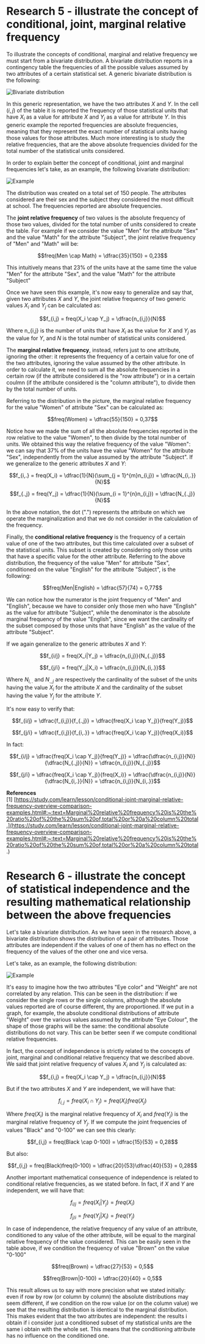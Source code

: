 <script type="text/javascript" id="MathJax-script" async
  src="https://cdn.jsdelivr.net/npm/mathjax@3/es5/tex-mml-chtml.js">
</script>
<script>
  MathJax = {
    tex: {
      inlineMath: [['$', '$']]
    }
  };
</script>

# Research 5 - illustrate the concept of conditional, joint, marginal relative frequency

To illustrate the concepts of conditional, marginal and relative frequency we must start from a bivariate distribution. A bivariate distribution reports in a contingency table the frequencies of all the possible values assumed by two attributes of a certain statistical set. A generic bivariate distribution is the following:

![Bivariate distribution](/StatisticsHomework/docs/assets/images/bivariate.jpg)

In this generic representation, we have the two attributes $X$ and $Y$. In the cell $(i,j)$ of the table it is reported the frequency of those statistical units that have $X_i$ as a value for attribute $X$ and $Y_j$ as a value for attribute $Y$. In this generic example the reported frequencies are absolute frequencies, meaning that they represent the exact number of statistical units having those values for those attributes. Much more interesting is to study the relative frequencies, that are the above absolute frequencies divided for the total number of the statistical units considered.

In order to explain better the concept of conditional, joint and marginal frequencies let's take, as an example, the following bivariate distribution:

![Example](/StatisticsHomework/docs/assets/images/simplebivar.png)

The distribution was created on a total set of 150 people. The attributes considered are their sex and the subject they considered the most difficult at school. The frequencies reported are absolute frequencies.

The **joint relative frequency** of two values is the absolute frequency of those two values, divided for the total number of units considered to create the table. For example if we consider the value "Men" for the attribute "Sex" and the value "Math" for the attribute "Subject", the joint relative frequency of "Men" and "Math" will be:

$$freq(Men \cap Math) = \dfrac{35}{150} = 0,23$$

This intuitively means that 23% of the units have at the same time the value "Men" for the attribute "Sex", and the value "Math" for the attribute "Subject"

Once we have seen this example, it's now easy to generalize and say that, given two attributes $X$ and $Y$, the joint relative frequency of two generic values $X_i$ and $Y_j$ can be calculated as:

$$f_{i,j} = freq(X_i \cap Y_j) = \dfrac{n_{i,j}}{N}$$

Where n_{i,j} is the number of units that have $X_i$ as the value for $X$ and $Y_j$ as the value for $Y$, and $N$ is the total number of statistical units considered.

The **marginal relative frequency**, instead, refers just to one attribute, ignoring the other: it represents the frequency of a certain value for one of the two attributes, ignoring the value assumed by the other attribute. In order to calculate it, we need to sum all the absolute frequencies in a certain row (if the attribute considered is the "row attribute") or in a certain coulmn (if the attribute considered is the "column attribute"), to divide then by the total number of units.

Referring to the distribution in the picture, the marginal relative frequency for the value "Women" of attribute "Sex" can be calculated as:

$$freq(Women) = \dfrac{55}{150} = 0,37$$

Notice how we made the sum of all the absolute frequencies reported in the row relative to the value "Women", to then divide by the total number of units. We obtained this way the relative frequency of the value "Women": we can say that 37% of the units have the value "Women" for the attribute "Sex", independently from the value assumed by the attribute "Subject". If we generalize to the generic attributes $X$ and $Y$:

$$f_{i,.} = freq(X_i) = \dfrac{1}{N}(\sum_{j = 1}^{m}n_{i,j}) = \dfrac{N_{i,.}}{N}$$

$$f_{.,j} = freq(Y_j) = \dfrac{1}{N}(\sum_{i = 1}^{n}n_{i,j}) = \dfrac{N_{.,j}}{N}$$

In the above notation, the dot (".") represents the attribute on which we operate the marginalization and that we do not consider in the calculation of the frequency.

Finally, the **conditional relative frequency** is the frequency of a certain value of one of the two attributes, but this time calculated over a subset of the statistical units. This subset is created by considering only those units that have a specific value for the other attribute. Referring to the above distribution, the frequency of the value "Men" for attribute "Sex", conditioned on the value "English" for the attribute "Subject", is the following:

$$freq(Men|English) = \dfrac{57}{74} = 0,77$$

We can notice how the numerator is the joint frequency of "Men" and "English", because we have to consider only those men who have "English" as the value for attribute "Subject", while the denominator is the absolute marginal frequency of the value "English", since we want the cardinality of the subset composed by those units that have "English" as the value of the attribute "Subject".

If we again generalize to the generic attributes $X$ and $Y$:

$$f_{i/j} = freq(X_i|Y_j) = \dfrac{n_{i,j}}{N_{.,j}}$$

$$f_{j/i} = freq(Y_j|X_i) = \dfrac{n_{i,j}}{N_{i,.}}$$

Where $N_{i,.}$ and $N_{.,j}$ are respectively the cardinality of the subset of the units having the value $X_i$ for the attribute $X$ and the cardinality of the subset having the value $Y_j$ for the attribute $Y$.

It's now easy to verify that:

$$f_{i/j} =  \dfrac{f_{i,j}}{f_{.,j}} = \dfrac{freq(X_i \cap Y_j)}{freq(Y_j)}$$

$$f_{j/i} =  \dfrac{f_{i,j}}{f_{i,.}} = \dfrac{freq(X_i \cap Y_j)}{freq(X_i)}$$

In fact:

$$f_{i/j} =  \dfrac{freq(X_i \cap Y_j)}{freq(Y_j)} = \dfrac{\dfrac{n_{i,j}}{N}}{\dfrac{N_{.,j}}{N}} = \dfrac{n_{i,j}}{N_{.,j}}$$

$$f_{j/i} =  \dfrac{freq(X_i \cap Y_j)}{freq(X_i)} = \dfrac{\dfrac{n_{i,j}}{N}}{\dfrac{N_{i,.}}{N}} = \dfrac{n_{i,j}}{N_{i,.}}$$

**References** \
[1] [https://study.com/learn/lesson/conditional-joint-marginal-relative-frequency-overview-comparison-examples.html#:~:text=Marginal%20relative%20frequency%20is%20the%20ratio%20of%20the%20sum%20of,total%20or%20a%20column%20total.](https://study.com/learn/lesson/conditional-joint-marginal-relative-frequency-overview-comparison-examples.html#:~:text=Marginal%20relative%20frequency%20is%20the%20ratio%20of%20the%20sum%20of,total%20or%20a%20column%20total.)

# Research 6 - illustrate the concept of statistical independence and the resulting mathematical relationship between the above frequencies

Let's take a bivariate distribution. As we have seen in the research above, a bivariate distribution shows the distribution of a pair of attributes. Those attributes are independent if the values of one of them has no effect on the frequency of the values of the other one and vice versa.

Let's take, as an example, the following distribution:

![Example](/StatisticsHomework/docs/assets/images/amothersimplbiv.jpg)

It's easy to imagine how the two attributes "Eye color" and "Weight" are not correlated by any relation. This can be seen in the distribution: if we consider the single rows or the single columns, although the absolute values reported are of course different, thy are proportioned. If we put in a graph, for example, the absolute conditional distributions of attribute "Weight" over the various values assumed by the attribute "Eye Colour", the shape of those graphs will be the same: the conditional absolute distributions do not vary. This can be better seen if we compute conditional relative frequencies.

In fact, the concept of independence is strictly related to the concepts of joint, marginal and conditional relative frequency that we described above. We said that joint relative frequency of values $X_i$ and $Y_j$ is calculated as:

$$f_{i,j} = freq(X_i \cap Y_j) = \dfrac{n_{i,j}}{N}$$

But if the two attributes $X$ and $Y$ are independent, we will have that:

$$f_{i,j} = freq(X_i \cap Y_j) = freq(X_i)freq(X_j)$$

Where $freq(X_i)$ is the marginal relative frequency of $X_i$ and $freq(Y_j)$ is the marginal relative frequency of $Y_j$. If we compute the joint frequencies of values "Black" and "0-100" we can see this clearly:

$$f_{i,j} = freq(Black \cap 0-100) = \dfrac{15}{53} = 0,28$$

But also:

$$f_{i,j} = freq(Black)freq(0-100) = \dfrac{20}{53}\dfrac{40}{53} = 0,28$$

Another important mathematical consequence of independence is related to conditional relative frequencies, as we stated before. In fact, if $X$ and $Y$ are independent, we will have that:

$$f_{i/j} = freq(X_i|Y_j) = freq(X_i)$$

$$f_{j/i} = freq(Y_j|X_i) = freq(Y_j)$$

In case of independence, the relative frequency of any value of an attribute, conditioned to any value of the other attribute, will be equal to the marginal relative frequency of the value considered. This can be easily seen in the table above, if we condition the frequency of value "Brown" on the value "0-100"

$$freq(Brown) = \dfrac{27}{53} = 0,5$$

$$freq(Brown|0-100) = \dfrac{20}{40} = 0,5$$

This result allows us to say with more precision what we stated initially: even if row by row (or column by column) the absolute distributions may seem different, if we condition on the row value (or on the column value) we see that the resulting distribution is identical to the marginal distribution. This makes evident that the two attributes are independent: the results i obtain if i consider just a conditioned subset of my statistical units are the same i obtain with the whole set. This means that the conditioning attribute has no influence on the conditioned one.